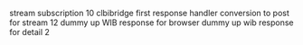 stream subscription
10
clbibridge first response handler
conversion to post for stream
12
dummy up WIB response for browser
dummy up wib response for detail
2
